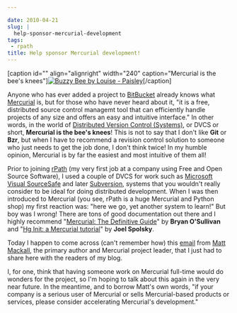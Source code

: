 ```yaml
---

date: 2010-04-21
slug: |
  help-sponsor-mercurial-development
tags:
 - rpath
title: Help sponsor Mercurial development!
---
```


\[caption id="" align="alignright" width="240" caption="Mercurial is the
bee's knees"\][![Buzzy Bee by Louise -
Paisley](http://farm4.static.flickr.com/3066/2767731756_8523847ca0_m_d.jpg)](http://www.flickr.com/photos/louise-paisley/2767731756/)\[/caption\]

Anyone who has ever added a project to
[BitBucket](http://bitbucket.org/) already knows what
[Mercurial](http://mercurial.selenic.com/) is, but for those who have
never heard about it, "it is a free, distributed source control managemt
tool that can efficiently handle projects of any size and offers an easy
and intuitive interface." In other words, in the world of [Distributed
Version Control
(Systems)](http://en.wikipedia.org/wiki/Distributed_revision_control),
or DVCS or short, **Mercurial is the bee's knees**! This is not to say
that I don't like **Git** or **Bzr**, but when I have to recommend a
revision control solution to someone who just needs to get the job done,
I don't think twice! In my humble opinion, Mercurial is by far the
easiest and most intuitive of them all!

Prior to joining [rPath](http://rpath.com) (my very first job at a
company using Free and Open Source Software), I used a couple of DVCS
for work such as [Microsoft Visual
SourceSafe](http://msdn.microsoft.com/en-us/library/aa302175.aspx) and
later [Subversion](http://subversion.tigris.org/), systems that you
wouldn't really consider to be ideal for doing distributed development.
When I was then introduced to Mercurial (you see, rPath is a huge
Mercurial and Python shop) my first reaction was: "here we go, yet
another system to learn!" But boy was I wrong! There are tons of good
documentation out there and I highly recommend "[Mercurial: The
Definitive Guide](http://hgbook.red-bean.com/)\" by **Bryan O'Sullivan**
and "[Hg Init: a Mercurial tutorial](http://hginit.com/)\" by **Joel
Spolsky**.

Today I happen to come across (can't remember how) this
[email](http://selenic.com/pipermail/mercurial/2010-April/031543.html)
from [Matt Mackall](http://mercurial.selenic.com/wiki/mpm), the primary
author and Mercurial project leader, that I just had to share here with
the readers of my blog.

I, for one, think that having someone work on Mercurial full-time would
do wonders for the project, so I'm hoping to talk about this again in
the very near future. In the meantime, and to borrow Matt's own words,
"if your company is a serious user of Mercurial or sells Mercurial-based
products or services, please consider accelerating Mercurial's
development."
